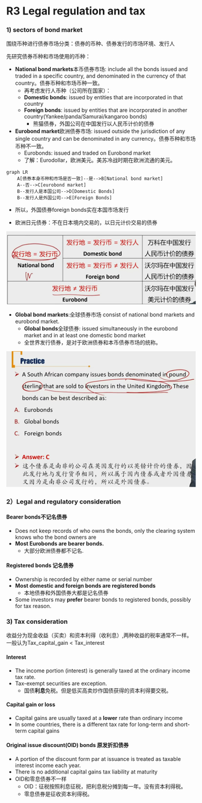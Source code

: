 # R3 Legal regulation and tax

### 1) sectors of bond market

围绕币种进行债券市场分类：债券的币种、债券发行的市场环境、发行人

先研究债券币种和市场使用的币种：

- **National bond markets**本币债券市场: include all the bonds issued and traded in a specific country, and denominated in the currency of that country。债券币种和市场币种一致。
  - 再考虑发行人币种（公司所在国家）：
  - **Domestic bonds**: issued by entities that are incorporated in that country
  - **Foreign bonds**: issued by entities that are incorporated in another country(Yankee/panda/Samurai/kangaroo bonds)
    - 熊猫债券，外国公司在中国发行以人民币计价的债券
- **Eurobond market**欧洲债券市场: issued outside the jurisdiction of any single country and can be denominated in any currency。债券币种和市场币种不一致。
  - Eurobonds: issued and traded on Eurobond market
  - 了解：Eurodollar，欧洲美元。美苏冷战时期在欧洲流通的美元。

```mermaid
graph LR
	A[债券本身币种和市场是否一致]--是-->B[National bond market]
	A--否-->C[eurobond market]
	B--发行人是本国公司-->D[Domestic Bonds]
	B--发行人是外国公司-->E[Foreign Bonds]
```

- 所以，外国债券foreign bonds实在本国市场发行

- 欧洲日元债券：不在日本境内交易的，以日元计价交易的债券

![image-20230606215409902](./image-20230606215409902.png)

- **Global bond markets**:全球债券市场 consist of national bond markets and eurobond market.
  - **Global bonds**全球债券: issued simultaneously in the eurobond market and in at least one domestic bond market
  - 全世界发行债券，是对于欧洲债券和本币债券市场的统称。

![image-20230606215704873](./image-20230606215704873.png)

### 2）Legal and regulatory consideration

#### Bearer bonds不记名债券

- Does not keep records of who owns the bonds, only the clearing system knows who the bond owners are
- **Most Eurobonds are bearer bonds.**
  - 大部分欧洲债券都不记名.

#### Registered bonds 记名债券

- Ownership is recorded by either name or serial number
- **Most domestic and foreign bonds are registered bonds**
  - 本地债券和外国债券大都是记名债券
- Some investors may **prefer** bearer bonds to registered bonds, possibly for tax reason.

### 3) Tax consideration

收益分为现金收益（买卖）和资本利得（收利息）,两种收益的税率通常不一样。一般认为Tax_capital_gain < Tax_interest

#### Interest 

- The income portion (interest) is generally taxed at the ordinary income tax rate.
- Tax-exempt securities are exception.
  - 国债**利息**免税。但是低买高卖炒作国债获得的资本利得要交税。

#### Capital gain or loss

- Capital gains are usually taxed at a **lower** rate than ordinary income
- In some countries, there is a different tax rate for long-term and short-term capital gains

#### Original issue discount(OID) bonds 原发折扣债券

- A portion of the discount form par at issuance is treated as taxable interest income each year.
- There is no additional capital gains tax liability at maturity
- OID和零息债券不一样
  - OID：征税按照利息征税，把利息税分摊到每一年。没有资本利得税。
  - 零息债券是征收资本利得税。



















